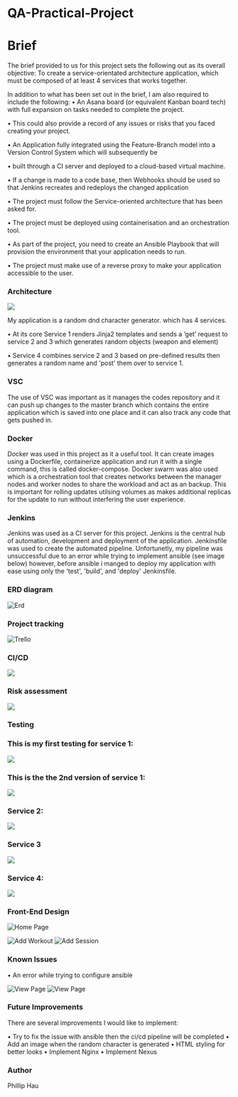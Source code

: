
# QA-Practical-Project

# Brief
The brief provided to us for this project sets the following out as its overall objective: To create a service-orientated architecture application, which must be composed of at least 4 services that works together. 


In addition to what has been set out in the brief, I am also required to include the following:
•	An Asana board (or equivalent Kanban board tech) with full expansion on tasks needed to complete the project.

•	This could also provide a record of any issues or risks that you faced creating your project.

•	An Application fully integrated using the Feature-Branch model into a Version Control System which will subsequently be 


•	built through a CI server and deployed to a cloud-based virtual machine.

•	If a change is made to a code base, then Webhooks should be used so that Jenkins recreates and redeploys the changed application


•	The project must follow the Service-oriented architecture that has been asked for.

•	The project must be deployed using containerisation and an orchestration tool.

•	As part of the project, you need to create an Ansible Playbook that will provision the environment that your application needs to run.

•	The project must make use of a reverse proxy to make your application accessible to the user.


### Architecture

![](https://github.com/PhillipHage202/practical-project/blob/main/doc%20for%20pro/artchi.png)

My application is a random dnd character generator. which has 4 services.

•	At its core Service 1 renders Jinja2 templates and sends a ‘get’ request to service 2 and 3 which generates random objects (weapon and element)

•	Service 4 combines service 2 and 3 based on pre-defined results then generates a random name and 'post' them over to service 1.

### VSC
The use of VSC was important as it manages the codes repository and it can push up changes to the master branch which contains the entire application which is saved into one place and it can also track any code that gets pushed in.

### Docker
Docker was used in this project as it a useful tool. It can create images using a Dockerfile, containerize application and run it with a single command, this is called docker-compose. Docker swarm was also used which is a orchestration tool that creates networks between the manager nodes and worker nodes to share the workload and act as an backup. This is important for rolling updates utilsing volumes as makes additional replicas for the update to run without interfering the user experience.

### Jenkins
Jenkins was used as a CI server for this project. Jenkins is the central hub of automation, development and deployment of the application. Jenkinsfile was used to create the automated pipeline. Unfortunetly, my pipeline was unsuccessful due to an error while trying to implement ansible (see image below) however, before ansible i manged to deploy my application with ease using only the 'test', 'build', and 'deploy' Jenkinsfile.  



### ERD diagram

![Erd](https://github.com/PhillipHage202/practical-project/blob/main/doc%20for%20pro/erd.png)


### Project tracking 

![Trello](https://github.com/PhillipHage202/practical-project/blob/main/doc%20for%20pro/trello.png)

### CI/CD
![](https://github.com/PhillipHage202/practical-project/blob/main/doc%20for%20pro/cicdd.png)

### Risk assessment

![](https://github.com/PhillipHage202/practical-project/blob/main/doc%20for%20pro/risk.png)

### Testing 
### This is my first testing for service 1:
![](https://github.com/PhillipHage202/practical-project/blob/main/doc%20for%20pro/pytest%20cov%20ser1.png)
### This is the the 2nd version of service 1:
![](https://github.com/PhillipHage202/practical-project/blob/main/doc%20for%20pro/pytest%20cov%20ser1%20ver2.png) 
### Service 2:
![](https://github.com/PhillipHage202/practical-project/blob/main/doc%20for%20pro/pytest%20cov%20ser2.png) 
### Service 3
![](https://github.com/PhillipHage202/practical-project/blob/main/doc%20for%20pro/pytest%20cov%20ser3.png)
### Service 4:
![](https://github.com/PhillipHage202/practical-project/blob/main/doc%20for%20pro/pytest%20cov%20ser4%20ver2.png)

### Front-End Design

![Home Page](https://github.com/PhillipHage202/practical-project/blob/main/doc%20for%20pro/home.png)

![Add Workout](https://github.com/PhillipHage202/practical-project/blob/main/doc%20for%20pro/demo%201.png)
![Add Session](https://github.com/PhillipHage202/practical-project/blob/main/doc%20for%20pro/demo%202.png)




### Known Issues

•	An error while trying to configure ansible

![View Page](https://github.com/PhillipHage202/practical-project/blob/main/doc%20for%20pro/error.png)
![View Page](https://github.com/PhillipHage202/practical-project/blob/main/doc%20for%20pro/error%202.png)




### Future Improvements

There are several improvements I would like to implement:


•	Try to fix the issue with ansible then the ci/cd pipeline will be completed
•	Add an image when the random character is generated 
•	HTML styling for better looks
•	Implement Nginx
•	Implement Nexus




	


### Author

Phillip Hau
